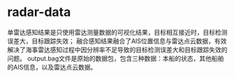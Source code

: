# radar-data
单雷达感知结果是只使用雷达测量数据的可视化结果，目标相互接近时，目标检测误差大，目标跟踪失效；
融合感知结果融合了AIS位置信息与雷达点云数据，有效解决了海事雷达感知过程中因分辨率不足导致的目标检测误差大和目标跟踪失效的问题。
output.bag文件是原始的数据包，包含三种数据：本船的状态，其他船舶的AIS信息，以及雷达点云数据。
